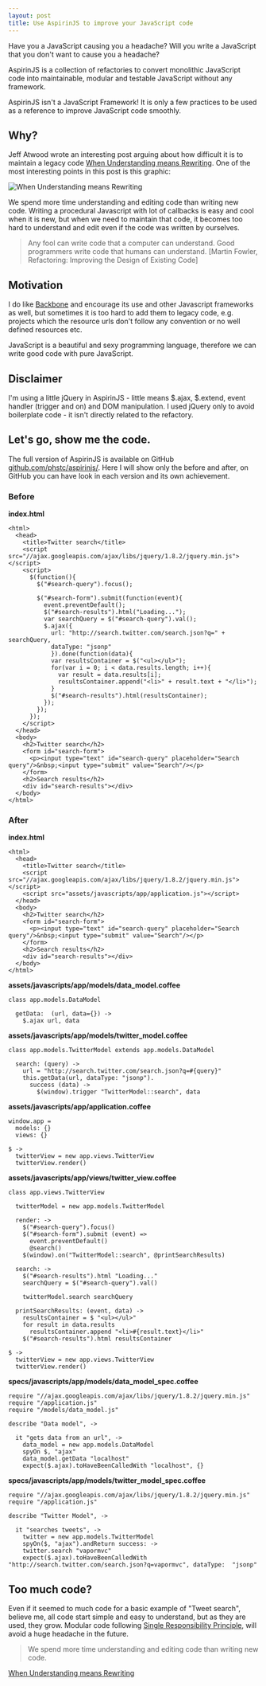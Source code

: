 ```yaml
---
layout: post
title: Use AspirinJS to improve your JavaScript code
---
```


Have you a JavaScript causing you a headache? Will you write a JavaScript that you don't want to cause you a headache?

AspirinJS is a collection of refactories to convert monolithic JavaScript code into maintainable, modular and testable JavaScript without any framework.

AspirinJS isn't a JavaScript Framework! It is only a few practices to be used as a reference to improve JavaScript code smoothly.

## Why?

Jeff Atwood wrote an interesting post arguing about how difficult it is to maintain a legacy code [When Understanding means Rewriting](http://www.codinghorror.com/blog/2006/09/when-understanding-means-rewriting.html). One of the most interesting points in this post is this graphic:

![When Understanding means Rewriting](http://codinghorror.typepad.com/.a/6a0120a85dcdae970b0120a86d7477970b-pi)

We spend more time understanding and editing code than writing new code. Writing a procedural Javascript with lot of callbacks is easy and cool when it is new, but when we need to maintain that code, it becomes too hard to understand and edit even if the code was written by ourselves.

> Any fool can write code that a computer can understand. Good programmers write code that humans can understand. [Martin Fowler, Refactoring: Improving the Design of Existing Code]

## Motivation

I do like [Backbone](http://backbonejs.org) and encourage its use and other Javascript frameworks as well, but sometimes it is too hard to add them to legacy code, e.g. projects which the resource urls don't follow any convention or no well defined resources etc.

JavaScript is a beautiful and sexy programming language, therefore we can write good code with pure JavaScript.

## Disclaimer

I'm using a little jQuery in AspirinJS - little means $.ajax, $.extend, event handler (trigger and on) and DOM manipulation. I used jQuery only to avoid boilerplate code - it isn't directly related to the refactory.

## Let's go, show me the code.

The full version of AspirinJS is available on GitHub [github.com/phstc/aspirinjs/](https://github.com/phstc/aspirinjs/). Here I will show only the before and after, on GitHub you can have look in each version and its own achievement.

### Before

**index.html**

    <html>
      <head>
        <title>Twitter search</title>
        <script src="//ajax.googleapis.com/ajax/libs/jquery/1.8.2/jquery.min.js"></script>
        <script>
          $(function(){
            $("#search-query").focus();

            $("#search-form").submit(function(event){
              event.preventDefault();
              $("#search-results").html("Loading...");
              var searchQuery = $("#search-query").val();
              $.ajax({
                url: "http://search.twitter.com/search.json?q=" + searchQuery,
                dataType: "jsonp"
                }).done(function(data){
                var resultsContainer = $("<ul></ul>");
                for(var i = 0; i < data.results.length; i++){
                  var result = data.results[i];
                  resultsContainer.append("<li>" + result.text + "</li>");
                }
                $("#search-results").html(resultsContainer);
              });
            });
          });
        </script>
      </head>
      <body>
        <h2>Twitter search</h2>
        <form id="search-form">
          <p><input type="text" id="search-query" placeholder="Search query"/>&nbsp;<input type="submit" value="Search"/></p>
        </form>
        <h2>Search results</h2>
        <div id="search-results"></div>
      </body>
    </html>

### After

**index.html**

    <html>
      <head>
        <title>Twitter search</title>
        <script src="//ajax.googleapis.com/ajax/libs/jquery/1.8.2/jquery.min.js"></script>
        <script src="assets/javascripts/app/application.js"></script>
      </head>
      <body>
        <h2>Twitter search</h2>
        <form id="search-form">
          <p><input type="text" id="search-query" placeholder="Search query"/>&nbsp;<input type="submit" value="Search"/></p>
        </form>
        <h2>Search results</h2>
        <div id="search-results"></div>
      </body>
    </html>

**assets/javascripts/app/models/data_model.coffee**

    class app.models.DataModel

      getData:  (url, data={}) ->
        $.ajax url, data

**assets/javascripts/app/models/twitter_model.coffee**

    class app.models.TwitterModel extends app.models.DataModel

      search: (query) ->
        url = "http://search.twitter.com/search.json?q=#{query}"
        this.getData(url, dataType: "jsonp").
          success (data) ->
            $(window).trigger "TwitterModel::search", data

**assets/javascripts/app/application.coffee**

    window.app =
      models: {}
      views: {}

    $ ->
      twitterView = new app.views.TwitterView
      twitterView.render()

**assets/javascripts/app/views/twitter_view.coffee**

    class app.views.TwitterView

      twitterModel = new app.models.TwitterModel

      render: ->
        $("#search-query").focus()
        $("#search-form").submit (event) =>
          event.preventDefault()
          @search()
        $(window).on("TwitterModel::search", @printSearchResults)

      search: ->
        $("#search-results").html "Loading..."
        searchQuery = $("#search-query").val()

        twitterModel.search searchQuery

      printSearchResults: (event, data) ->
        resultsContainer = $ "<ul></ul>"
        for result in data.results
          resultsContainer.append "<li>#{result.text}</li>"
        $("#search-results").html resultsContainer

    $ ->
      twitterView = new app.views.TwitterView
      twitterView.render()

**specs/javascripts/app/models/data_model_spec.coffee**

    require "//ajax.googleapis.com/ajax/libs/jquery/1.8.2/jquery.min.js"
    require "/application.js"
    require "/models/data_model.js"

    describe "Data model", ->

      it "gets data from an url", ->
        data_model = new app.models.DataModel
        spyOn $, "ajax"
        data_model.getData "localhost"
        expect($.ajax).toHaveBeenCalledWith "localhost", {}

**specs/javascripts/app/models/twitter_model_spec.coffee**

    require "//ajax.googleapis.com/ajax/libs/jquery/1.8.2/jquery.min.js"
    require "/application.js"

    describe "Twitter Model", ->

      it "searches tweets", ->
        twitter = new app.models.TwitterModel
        spyOn($, "ajax").andReturn success: ->
        twitter.search "vapormvc"
        expect($.ajax).toHaveBeenCalledWith "http://search.twitter.com/search.json?q=vapormvc", dataType:  "jsonp"

## Too much code?

Even if it seemed to much code for a basic example of "Tweet search", believe me, all code start simple and easy to understand, but as they are used, they grow. Modular code following [Single Responsibility Principle](http://en.wikipedia.org/wiki/Single_responsibility_principle), will avoid a huge headache in the future.

> We spend more time understanding and editing code than writing new code.

[When Understanding means Rewriting](http://www.codinghorror.com/blog/2006/09/when-understanding-means-rewriting.html)
